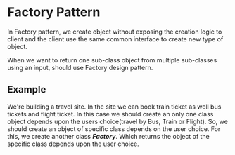 # Factory Pattern
   In Factory pattern, we create object without exposing the creation logic to client and the client use the same common interface to create new type of object.
   
   When we want to return one sub-class object from multiple sub-classes using an input, should use Factory design pattern.
   
## Example
   We're building a travel site. In the site we can book train ticket as well bus tickets and flight ticket. In this case we should create an only one class object depends upon the users choice(travel by Bus, Train or Flight). So, we should create an object of specific class depends on the user choice. For this, we create another class __*Factory*__. Which returns the object of the specific class depends upon the user choice.
   
   
   
